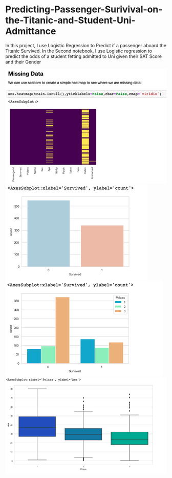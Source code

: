# Predicting-Passenger-Surivival-on-the-Titanic-and-Student-Uni-Admittance
In this project, I use Logistic Regression to Predict if a passenger aboard the Titanic Survived. In the Second notebook, I use Logistic regression to predict the odds of a student fetting admitted to Uni given their SAT Score and their Gender

<img src='https://github.com/ErnestAsena/Predicting-Passenger-Surivival-on-the-Titanic-and-Student-Uni-Admittance/blob/main/Images/Screenshot%202021-11-10%20at%2013.06.15.png'>

<img src='https://github.com/ErnestAsena/Predicting-Passenger-Surivival-on-the-Titanic-and-Student-Uni-Admittance/blob/main/Images/Screenshot%202021-11-10%20at%2013.06.42.png'>

<img src='https://github.com/ErnestAsena/Predicting-Passenger-Surivival-on-the-Titanic-and-Student-Uni-Admittance/blob/main/Images/Screenshot%202021-11-10%20at%2013.06.58.png'>

<img src='https://github.com/ErnestAsena/Predicting-Passenger-Surivival-on-the-Titanic-and-Student-Uni-Admittance/blob/main/Images/Screenshot%202021-11-10%20at%2013.07.22.png'>

